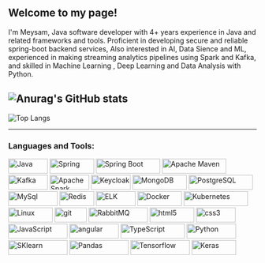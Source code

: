 ## Welcome to my page!
I'm Meysam, Java software developer with 4+ years experience in Java and related frameworks and tools. Proficient in developing secure and reliable spring-boot backend services, Also interested in AI, Data Sience and ML, experienced in making streaming analytics pipelines using Spark and Kafka, and skilled in Machine Learning , Deep Learning and Data Analysis with Python.


![Anurag's GitHub stats](https://github-readme-stats.vercel.app/api?username=meysam-amini&show_icons=true&theme=highcontrast)
---
![Top Langs](https://github-readme-stats.vercel.app/api/top-langs/?username=meysam-amini&hide_progress=true)

---
<h3 align="left">Languages and Tools:</h3>
<p>

  <img alt="Java" src="https://img.shields.io/badge/-JAVA-DD0031?style=flat-square&logo=openjdk&logoColor=black" width="80" height="30"/>
  <img alt="Spring" src="https://img.shields.io/badge/-Spring-6DB33F?style=flat-square&logo=Spring&logoColor=white" width="90" height="30"/>
  <img alt="Spring Boot" src="https://img.shields.io/badge/-Spring Boot-6DB33F?style=flat-square&logo=Spring boot&logoColor=white" width="130" height="30"/>
  <img alt="Apache Maven" src="https://img.shields.io/badge/-Apache Maven-C71A36?style=flat-square&logo=Apache Maven&logoColor=white" width="130" height="30"/>
  <img alt="Kafka" src="https://img.shields.io/badge/-Kafka-231F20?style=flat-square&logo=Apache Kafka&logoColor=white" width="80" height="30"/>
  <img alt="Apache Spark" src="https://img.shields.io/badge/-Spark-E25A1C?style=flat-square&logo=Apache Spark&logoColor=white" width="80" height="30"/>
  <img alt="Keycloak" src="https://img.shields.io/badge/-Keycloak-white?style=flat-square&logo=&logoColor=white" width="80" height="30"/>
  <img alt="MongoDB" src="https://img.shields.io/badge/-MongoDB-13aa52?style=flat-square&logo=mongodb&logoColor=white" width="110" height="30"/>
  <img alt="PostgreSQL" src="https://img.shields.io/badge/-PostgreSQL-4169E1?style=flat-square&logo=postgresql&logoColor=white" width="130" height="30"/>
  <img alt="MySql" src="https://img.shields.io/badge/-MySQL-4169E1?style=flat-square&logo=mysql&logoColor=black" width="100" height="30"/>
  <img alt="Redis" src="https://img.shields.io/badge/-Redis-DC382D?style=flat-square&logo=redis&logoColor=white" width="70" height="30"/>
  <img alt="ELK" src="https://img.shields.io/badge/-ELK-005571?style=flat-square&logo=elasticsearch&logoColor=white" width="80" height="30"/>
  
  <img alt="Docker" src="https://img.shields.io/badge/-Docker-46a2f1?style=flat-square&logo=docker&logoColor=white" width="90" height="30"/>
  <img alt="Kubernetes" src="https://img.shields.io/badge/-Kubernetes-326CE5?style=flat-square&logo=Kubernetes&logoColor=white" width="130" height="30"/>
  <img alt="Linux" src="https://img.shields.io/badge/-Linux-FCC624?style=flat-square&logo=Linux&logoColor=black" width="90" height="30"/>
  <img alt="git" src="https://img.shields.io/badge/-Git-F05032?style=flat-square&logo=git&logoColor=white" width="65" height="30"/>
  
  <img alt="RabbitMQ" src="https://img.shields.io/badge/-RabbitMQ-FF6600?style=flat-square&logo=RabbitMQ&logoColor=white" width="120" height="30"/>
  <img alt="html5" src="https://img.shields.io/badge/-HTML5-E34F26?style=flat-square&logo=html5&logoColor=white" width="90" height="30"/>
  <img alt="css3" src="https://img.shields.io/badge/-CSS3-1572B6?style=flat-square&logo=CSS3&logoColor=white" width="80" height="30"/>
  <img alt="JavaScript" src="https://img.shields.io/badge/-JavaScript-F7DF1E?style=flat-square&logo=JavaScript&logoColor=black" width="120" height="30"/>
  <img alt="angular" src="https://img.shields.io/badge/-Angular-DD0031?style=flat-square&logo=angular&logoColor=white" width="100" height="30"/>
  <img alt="TypeScript" src="https://img.shields.io/badge/-TypeScript-007ACC?style=flat-square&logo=typescript&logoColor=white" width="130" height="30"/>
  <img alt="Python" src="https://img.shields.io/badge/-Python-3776AB?style=flat-square&logo=python&logoColor=white" width="100" height="30"/>
  <img alt="SKlearn" src="https://img.shields.io/badge/-scikitlearn-F7931E?style=flat-square&logo=scikitlearn&logoColor=white" width="120" height="30"/>
  <img alt="Pandas" src="https://img.shields.io/badge/-Pandas-150458?style=flat-square&logo=pandas&logoColor=white" width="120" height="30"/>
  <img alt="Tensorflow" src="https://img.shields.io/badge/-TensorFlow-FF6F00?style=flat-square&logo=tensorflow&logoColor=white" width="120" height="30"/>
  <img alt="Keras" src="https://img.shields.io/badge/-Keras-D00000?style=flat-square&logo=keras&logoColor=white" width="90" height="30"/>

</p>

